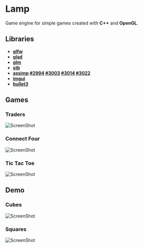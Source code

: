# Lamp

Game engine for simple games created with **C++** and **OpenGL**.

## Libraries
- **[glfw](https://github.com/glfw/glfw)**
- **[glad](https://github.com/Dav1dde/glad)**
- **[glm](https://github.com/g-truc/glm)**
- **[stb](https://github.com/nothings/stb)**
- **[assimp](https://github.com/assimp/assimp)
    [#2994](https://github.com/assimp/assimp/pull/2994)
    [#3003](https://github.com/assimp/assimp/pull/3003)
    [#3014](https://github.com/assimp/assimp/pull/3014)
    [#3022](https://github.com/assimp/assimp/pull/3022)**
- **[imgui](https://github.com/ocornut/imgui)**
- **[bullet3](https://github.com/bulletphysics/bullet3)**

## Games

### Traders
![ScreenShot](https://frozenless.com/images/traders.webp)

### Connect Four
![ScreenShot](https://frozenless.com/images/connect-four.webp)

### Tic Tac Toe
![ScreenShot](https://frozenless.com/images/tic-tac-toe.webp)

## Demo

### Cubes
![ScreenShot](https://frozenless.com/images/cubes.webp)

### Squares
![ScreenShot](https://frozenless.com/images/squares.webp)
